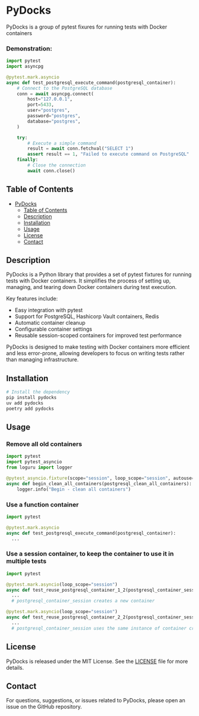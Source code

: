 # PyDocks

PyDocks is a group of pytest fixures for running tests with Docker containers

### Demonstration:

```python
import pytest
import asyncpg

@pytest.mark.asyncio
async def test_postgresql_execute_command(postgresql_container):
    # Connect to the PostgreSQL database
    conn = await asyncpg.connect(
        host="127.0.0.1",
        port=5433,
        user="postgres",
        password="postgres",
        database="postgres",
    )

    try:
        # Execute a simple command
        result = await conn.fetchval("SELECT 1")
        assert result == 1, "Failed to execute command on PostgreSQL"
    finally:
        # Close the connection
        await conn.close()

```

## Table of Contents

- [PyDocks](#PyDocks)
  - [Table of Contents](#table-of-contents)
  - [Description](#description)
  - [Installation](#installation)
  - [Usage](#usage)
  - [License](#license)
  - [Contact](#contact)

## Description

PyDocks is a Python library that provides a set of pytest fixtures for running tests with Docker containers. It simplifies the process of setting up, managing, and tearing down Docker containers during test execution.

Key features include:
- Easy integration with pytest
- Support for PostgreSQL, Hashicorp Vault containers, Redis
- Automatic container cleanup
- Configurable container settings
- Reusable session-scoped containers for improved test performance

PyDocks is designed to make testing with Docker containers more efficient and less error-prone, allowing developers to focus on writing tests rather than managing infrastructure.

## Installation

```bash
# Install the dependency
pip install pydocks
uv add pydocks
poetry add pydocks
```

## Usage

### Remove all old containers
```python
import pytest
import pytest_asyncio
from loguru import logger

@pytest_asyncio.fixture(scope="session", loop_scope="session", autouse=True)
async def begin_clean_all_containers(postgresql_clean_all_containers):
    logger.info("Begin - clean all containers")
```

### Use a function container
```python
import pytest

@pytest.mark.asyncio
async def test_postgresql_execute_command(postgresql_container):
  ...
```

### Use a session container, to keep the container to use it in multiple tests
```python
import pytest

@pytest.mark.asyncio(loop_scope="session")
async def test_reuse_postgresql_container_1_2(postgresql_container_session):
  ...
  # postgresql_container_session creates a new container

@pytest.mark.asyncio(loop_scope="session")
async def test_reuse_postgresql_container_2_2(postgresql_container_session):
  ...
  # postgresql_container_session uses the same instance of container created in test_reuse_postgresql_container_1_2
```


## License

PyDocks is released under the MIT License. See the [LICENSE](LICENSE) file for more details.

## Contact

For questions, suggestions, or issues related to PyDocks, please open an issue on the GitHub repository.


